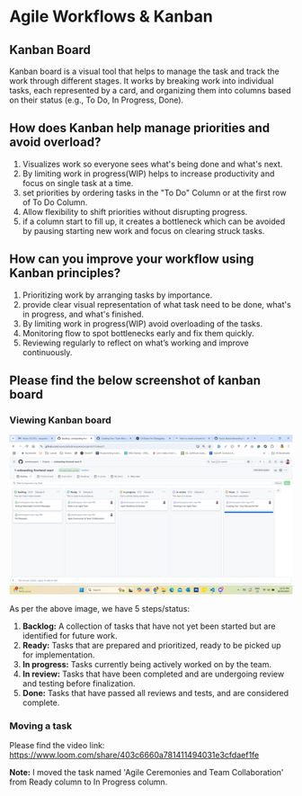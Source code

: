 # Agile Workflows & Kanban

## Kanban Board
Kanban board is a visual tool that helps to manage the task and track the work through different stages. It works by breaking work into individual tasks, each represented by a card, and organizing them into columns based on their status (e.g., To Do, In Progress, Done).

## How does Kanban help manage priorities and avoid overload?
1. Visualizes work so everyone sees what's being done and what's next.
2. By limiting work in progress(WIP) helps to increase productivity and focus on single task at a time.
3. set priorities by ordering tasks in the "To Do" Column or at the first row of To Do Column.
4. Allow flexibility to shift priorities without disrupting progress.
5. if a column start to fill up, it creates a bottleneck which can be avoided by pausing starting new work and focus on clearing struck tasks.


## How can you improve your workflow using Kanban principles?
1. Prioritizing work by arranging tasks by importance.
2. provide clear visual representation of what task need to be done, what's in progress, and what's finished.
3. By limiting work in progress(WIP) avoid overloading of the tasks.
4. Monitoring flow to spot bottlenecks early and fix them quickly.
5. Reviewing regularly to reflect on what’s working and improve continuously.


## Please find the below screenshot of kanban board

### Viewing Kanban board
![Kanban Board](https://github.com/ashokneupane/ashokneupane-intern-repo/blob/main/duplicate-repo/images/working_in_agile_team/kanban_workflow.png)

As per the above image, we have 5 steps/status:
1. **Backlog:** A collection of tasks that have not yet been started but are identified for future work.
2. **Ready:** Tasks that are prepared and prioritized, ready to be picked up for implementation.
3. **In progress:** Tasks currently being actively worked on by the team.
4. **In review:** Tasks that have been completed and are undergoing review and testing before finalization.
5. **Done:** Tasks that have passed all reviews and tests, and are considered complete.

### Moving a task
Please find the video link:
https://www.loom.com/share/403c6660a781411494031e3cfdaef1fe

**Note:** I moved the task named 'Agile Ceremonies and Team Collaboration' from Ready column to In Progress column.



